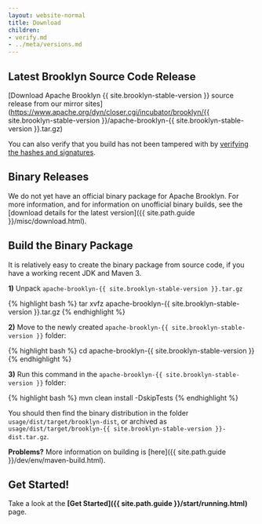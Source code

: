 ```yaml
---
layout: website-normal
title: Download
children:
- verify.md
- ../meta/versions.md
---
```


## Latest Brooklyn Source Code Release

[Download Apache Brooklyn {{ site.brooklyn-stable-version }} source release from our mirror sites](https://www.apache.org/dyn/closer.cgi/incubator/brooklyn/{{ site.brooklyn-stable-version }}/apache-brooklyn-{{ site.brooklyn-stable-version }}.tar.gz)

You can also verify that you build has not been tampered with by [verifying the hashes and signatures](verify.html).


## Binary Releases

We do not yet have an official binary package for Apache Brooklyn. 
For more information, and for information on unofficial binary builds,
see the [download details for the latest version]({{ site.path.guide }}/misc/download.html).


## Build the Binary Package

It is relatively easy to create the binary package from source code, if you have a working recent JDK and Maven 3.

**1)** Unpack `apache-brooklyn-{{ site.brooklyn-stable-version }}.tar.gz`

{% highlight bash %}
tar xvfz apache-brooklyn-{{ site.brooklyn-stable-version }}.tar.gz
{% endhighlight %}

**2)** Move to the newly created `apache-brooklyn-{{ site.brooklyn-stable-version }}` folder:

{% highlight bash %}
cd apache-brooklyn-{{ site.brooklyn-stable-version }}
{% endhighlight %}

**3)** Run this command in the `apache-brooklyn-{{ site.brooklyn-stable-version }}` folder:

{% highlight bash %}
mvn clean install -DskipTests
{% endhighlight %}

You should then find the binary distribution in the folder `usage/dist/target/brooklyn-dist`, or archived as `usage/dist/target/brooklyn-{{ site.brooklyn-stable-version }}-dist.tar.gz`.

**Problems?** More information on building is [here]({{ site.path.guide }}/dev/env/maven-build.html).


## Get Started!

Take a look at the **[Get Started]({{ site.path.guide }}/start/running.html)** page.
